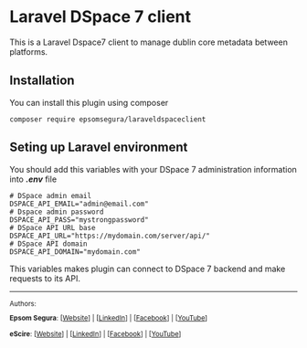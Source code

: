 # Laravel DSpace 7 client

This is a Laravel Dspace7 client to manage dublin core metadata between platforms. 

## Installation
You can install this plugin using composer
~~~
composer require epsomsegura/laraveldspaceclient
~~~

## Seting up Laravel environment
You should add this variables with your DSpace 7 administration information into ***.env*** file
~~~
# DSpace admin email
DSPACE_API_EMAIL="admin@email.com"
# Dspace admin password
DSPACE_API_PASS="mystrongpassword"
# DSpace API URL base
DSPACE_API_URL="https://mydomain.com/server/api/"
# DSpace API domain
DSPACE_API_DOMAIN="mydomain.com"
~~~
This variables makes plugin can connect to DSpace 7 backend and make requests to its API.

___

<small>
Authors: 

**Epsom Segura**:  [[Website](https://epsomsegura.com)]  |  [[LinkedIn](https://www.linkedin.com/in/epsomsegura)]  |  [[Facebook](https://www.facebook.com/EpsomSegura/)]   |  [[YouTube](https://www.youtube.com/@epsomsegura)] 

**eScire**: [[Website](https://www.escire.lat)]  |  [[LinkedIn](https://www.linkedin.com/company/escire/mycompany/)]  |  [[Facebook](https://www.facebook.com/esciremx)]  |  [[YouTube](https://www.youtube.com/@escire6223)]
</small>
